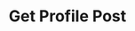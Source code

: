 ---
title: Get Profile Post
excerpt: |-
  Detail information of a profile post.

  Required scopes:
  + **read**
api:
  file: forum.json
  operationId: ProfilePosts.Get
hidden: false
---